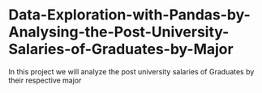 # Data-Exploration-with-Pandas-by-Analysing-the-Post-University-Salaries-of-Graduates-by-Major
In this project we will analyze the post university salaries of Graduates by their respective major 
